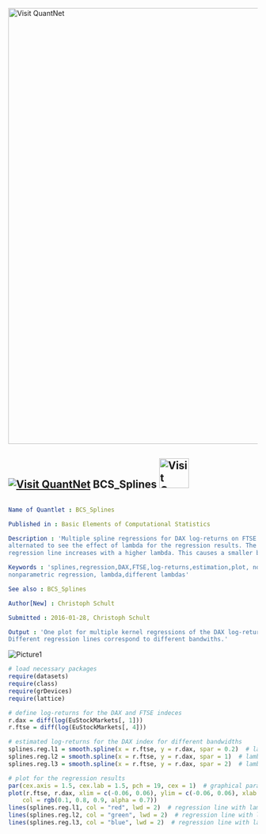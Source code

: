 
[<img src="https://github.com/QuantLet/Styleguide-and-FAQ/blob/master/pictures/banner.png" width="880" alt="Visit QuantNet">](http://quantlet.de/index.php?p=info)

## [<img src="https://github.com/QuantLet/Styleguide-and-Validation-procedure/blob/master/pictures/qloqo.png" alt="Visit QuantNet">](http://quantlet.de/) **BCS_Splines** [<img src="https://github.com/QuantLet/Styleguide-and-Validation-procedure/blob/master/pictures/QN2.png" width="60" alt="Visit QuantNet 2.0">](http://quantlet.de/d3/ia)

```yaml

Name of Quantlet : BCS_Splines

Published in : Basic Elements of Computational Statistics

Description : 'Multiple spline regressions for DAX log-returns on FTSE log-returns. The lambda is
alternated to see the effect of lambda for the regression results. The smootheness of the
regression line increases with a higher lambda. This causes a smaller bias but a higher variance.'

Keywords : 'splines,regression,DAX,FTSE,log-returns,estimation,plot, nonparametric,univariate
nonparametric regression, lambda,different lambdas'

See also : BCS_Splines

Author[New] : Christoph Schult

Submitted : 2016-01-28, Christoph Schult

Output : 'One plot for multiple kernel regressions of the DAX log-returns on FTSE log-returns.
Different regression lines correspond to different bandwiths.'

```

![Picture1](BCS_Splines.png)


```r
# load necessary packages
require(datasets)
require(class)
require(grDevices)
require(lattice)

# define log-returns for the DAX and FTSE indeces
r.dax = diff(log(EuStockMarkets[, 1]))
r.ftse = diff(log(EuStockMarkets[, 4]))

# estimated log-returns for the DAX index for different bandwidths
splines.reg.l1 = smooth.spline(x = r.ftse, y = r.dax, spar = 0.2)  # lambda = 0.2
splines.reg.l2 = smooth.spline(x = r.ftse, y = r.dax, spar = 1)  # lambda = 1
splines.reg.l3 = smooth.spline(x = r.ftse, y = r.dax, spar = 2)  # lambda = 2

# plot for the regression results
par(cex.axis = 1.5, cex.lab = 1.5, pch = 19, cex = 1)  # graphical parameters
plot(r.ftse, r.dax, xlim = c(-0.06, 0.06), ylim = c(-0.06, 0.06), xlab = "FTSE log-returns", ylab = "DAX log-returns", 
    col = rgb(0.1, 0.8, 0.9, alpha = 0.7))
lines(splines.reg.l1, col = "red", lwd = 2)  # regression line with lambda = 0.2
lines(splines.reg.l2, col = "green", lwd = 2)  # regression line with lambda = 1
lines(splines.reg.l3, col = "blue", lwd = 2)  # regression line with lambda = 2
```
